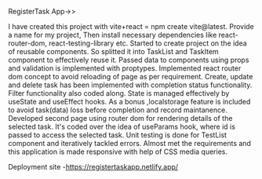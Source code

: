 RegisterTask App->>

I have created this project with vite+react = npm create vite@latest.
Provide a name for my project,
Then install necessary dependencies like react-router-dom, react-testing-library etc.
Started to create project on the idea of reusable components.
So splitted it into TaskList and TaskItem component to effectively reuse it.
Passed data to components using props and validation is implemented with proptypes.
Implemented react router dom concept to avoid reloading of page as per requirement.
Create, update and delete task has been implemented with completion status functionality.
Filter functionality also coded along.
State is managed effectively by useState and useEffect hooks.
As a bonus ,localstorage feature is included to avoid task(data) loss before completion and record maintanence.
Developed second page using router dom for rendering details of the selected task. It's coded over the idea of useParams hook, where id is passed to access the selected task.
Unit testing is done for TestList component and iteratively tackled errors.
Almost met the requirements and this application is made responsive with help of CSS media queries.

Deployment site -https://registertaskapp.netlify.app/
